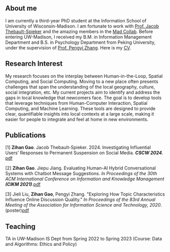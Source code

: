 ## About me

I am currently a third-year PhD student at the Information School of University of Wisconsin-Madison. I am fortunate to work with [Prof. Jacob Thebault-Spieker](https://jacob.thebault-spieker.com) and the amazing members in the [Mad Collab](https://collab.ischool.wisc.edu). Before entering UW-Madison, I received my B.M. in Information Management Department and B.S. in Psychology Department from Peking University, under the supervision of [Prof. Pengyi Zhang](https://scholar.google.com/citations?user=fL6FUdkAAAAJ&hl=en). Here is my [CV](https://zihanngao.github.io/zihangao_CV.pdf).

## Research Interest
My research focuses on the interplay between Human-in-the-Loop, Spatial Computing, and Social Computing. Moving to a new place often presents challenges that span the understanding of the local geography, culture, social integration, etc. My current projects aim to identify and address the gaps in local knowledge that newcomers face. The goal is to develop tools that leverage techniques from Human-Computer Interaction, Spatial Computing, and Machine Learning. These tools are designed to provide clear, quantifiable insights into local contexts at a large scale, making it easier for people to integrate and feel at home in new environments.


## Publications
[1] **Zihan Gao**. Jacob Thebault-Spieker. 2024. Investigating Influential Users’ Responses to Permanent Suspension on Social Media. _**CSCW 2024**_. [pdf](https://zihanngao.github.io/CSCW24_social_media_deplatform_camera_ready.pdf)

[2] **Zihan Gao**. Jiepu Jiang. Evaluating Human-AI Hybrid Conversational Systems with Chatbot Message Suggestions. _In Proceedings of the 30th ACM International Conference on Information and Knowledge Management **(CIKM 2021)**._[pdf](https://zihanngao.github.io/cikm21_hybrid_chatbot.pdf)

[3]	Jieli Liu, **Zihan Gao**, Pengyi Zhang. "Exploring How Topic Characteristics Influence Online Discussion Quality." _In Proceedings of the 83rd Annual Meeting of the Association for Information Science and Technology, 2020_.(poster)[pdf](https://zihanngao.github.io/poster_1.pdf)


## Teaching
TA in UW-Madison IS Dept from Spring 2022 to Spring 2023 (Course: Data and Algorithms: Ethics and Policy)
